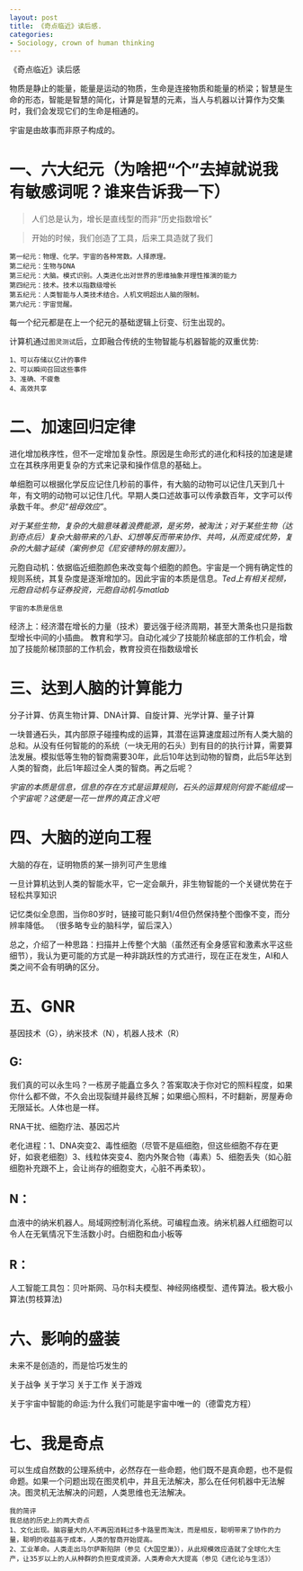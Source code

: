 ```yaml
---
layout: post
title: 《奇点临近》读后感.
categories:
- Sociology, crown of human thinking
---
```


《奇点临近》读后感



物质是静止的能量，能量是运动的物质，生命是连接物质和能量的桥梁；智慧是生命的形态，智能是智慧的简化，计算是智慧的元素，当人与机器以计算作为交集时，我们会发现它们的生命是相通的。

宇宙是由故事而非原子构成的。

# 一、六大纪元（为啥把“个”去掉就说我有敏感词呢？谁来告诉我一下）

>人们总是认为，增长是直线型的而非“历史指数增长”

>开始的时候，我们创造了工具，后来工具造就了我们

```
第一纪元：物理、化学。宇宙的各种常数。人择原理。
第二纪元：生物与DNA
第三纪元：大脑。模式识别。人类进化出对世界的思维抽象并理性推演的能力
第四纪元：技术。技术以指数级增长
第五纪元：人类智能与人类技术结合。人机文明超出人脑的限制。
第六纪元：宇宙觉醒。
```

每一个纪元都是在上一个纪元的基础逻辑上衍变、衍生出现的。

计算机通过`图灵测试`后，立即融合传统的生物智能与机器智能的双重优势:

```
1、可以存储以亿计的事件
2、可以瞬间召回这些事件
3、准确、不疲惫
4、高效共享
```

# 二、加速回归定律

进化增加秩序性，但不一定增加复杂性。原因是生命形式的进化和科技的加速是建立在其秩序用更复杂的方式来记录和操作信息的基础上。

单细胞可以根据化学反应记住几秒前的事件，有大脑的动物可以记住几天到几十年，有文明的动物可以记住几代。早期人类口述故事可以传承数百年，文字可以传承数千年。*参见“祖母效应”*。

*对于某些生物，复杂的大脑意味着浪费能源，是劣势，被淘汰；对于某些生物（达到奇点后）复杂大脑带来的八卦、幻想等反而带来协作、共鸣，从而变成优势，复杂的大脑才延续（案例参见《尼安德特的朋友圈》）。*

元胞自动机：依据临近细胞颜色来改变每个细胞的颜色。宇宙是一个拥有确定性的规则系统，其复杂度是逐渐增加的。因此宇宙的本质是信息。*Ted上有相关视频，元胞自动机与证券投资，元胞自动机与matlab*

`宇宙的本质是信息`

经济上：经济潜在增长的力量（技术）要远强于经济周期，甚至大萧条也只是指数型增长中间的小插曲。
教育和学习。自动化减少了技能阶梯底部的工作机会，增加了技能阶梯顶部的工作机会，教育投资在指数级增长

# 三、达到人脑的计算能力

分子计算、仿真生物计算、DNA计算、自旋计算、光学计算、量子计算

一块普通石头，其内部原子碰撞构成的运算，其潜在运算速度超过所有人类大脑的总和。从没有任何智能的的系统（一块无用的石头）到有目的的执行计算，需要算法发展。模拟低等生物的智商需要30年，此后10年达到动物的智商，此后5年达到人类的智商，此后1年超过全人类的智商。再之后呢？

*宇宙的本质是信息，信息的存在方式是运算规则，石头的运算规则何尝不能组成一个宇宙呢？这便是一花一世界的真正含义吧*

# 四、大脑的逆向工程

大脑的存在，证明物质的某一排列可产生思维

一旦计算机达到人类的智能水平，它一定会飙升，非生物智能的一个关键优势在于轻松共享知识

记忆类似全息图，当你80岁时，链接可能只剩1/4但仍然保持整个图像不变，而分辨率降低。
（很多略专业的脑科学，留后深入）

总之，介绍了一种思路：扫描并上传整个大脑（虽然还有全身感官和激素水平这些细节），我认为更可能的方式是一种非跳跃性的方式进行，现在正在发生，AI和人类之间不会有明确的区分。

# 五、GNR

基因技术（G），纳米技术（N），机器人技术（R）

## G:

我们真的可以永生吗？一栋房子能矗立多久？答案取决于你对它的照料程度，如果你什么都不做，不久会出现裂缝并最终瓦解；如果细心照料，不时翻新，房屋寿命无限延长。人体也是一样。

RNA干扰、细胞疗法、基因芯片

老化进程：1、DNA突变2、毒性细胞（尽管不是癌细胞，但这些细胞不存在更好，如衰老细胞）3、线粒体突变4、胞内外聚合物（毒素）5、细胞丢失（如心脏细胞补充跟不上，会让尚存的细胞变大，心脏不再柔软）。

## N：

血液中的纳米机器人。局域网控制消化系统。可编程血液。纳米机器人红细胞可以令人在无氧情况下生活数小时。白细胞和血小板等

## R：

人工智能工具包：贝叶斯网、马尔科夫模型、神经网络模型、遗传算法。极大极小算法(剪枝算法)

# 六、影响的盛装

未来不是创造的，而是恰巧发生的

关于战争 关于学习 关于工作 关于游戏

关于宇宙中智能的命运:为什么我们可能是宇宙中唯一的（德雷克方程）

# 七、我是奇点

可以生成自然数的公理系统中，必然存在一些命题，他们既不是真命题，也不是假命题。如果一个问题出现在图灵机中，并且无法解决，那么在任何机器中无法解决。图灵机无法解决的问题，人类思维也无法解决。

```
我的简评
我总结的历史上的两大奇点
1、文化出现。脑容量大的人不再因消耗过多卡路里而淘汰，而是相反，聪明带来了协作的力量，聪明的收益高于成本，人类的智商开始提高。
2、工业革命。人类走出马尔萨斯陷阱（参见《大国空巢》），从此规模效应造就了全球化大生产，让35岁以上的人从种群的负担变成资源，人类寿命大大提高（参见《进化论与生活》）
```
